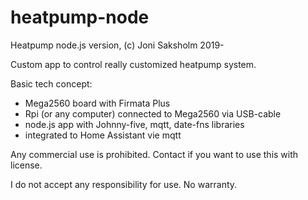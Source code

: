 # heatpump-node
Heatpump node.js version, (c) Joni Saksholm 2019-

Custom app to control really customized heatpump system.

Basic tech concept:
- Mega2560 board with Firmata Plus
- Rpi (or any computer) connected to Mega2560 via USB-cable
- node.js app with Johnny-five, mqtt, date-fns libraries
- integrated to Home Assistant vie mqtt




Any commercial use is prohibited. 
Contact if you want to use this with license.

I do not accept any responsibility for use.
No warranty. 
